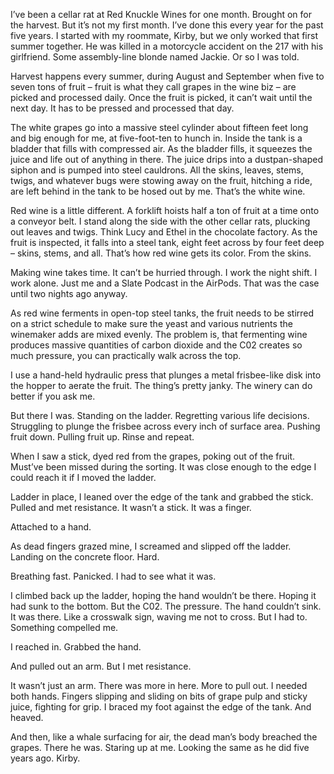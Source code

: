 I’ve been a cellar rat at Red Knuckle Wines for one month. Brought on for the harvest. But it’s not my first month. I’ve done this every year for the past five years. I started with my roommate, Kirby, but we only worked that first summer together. He was killed in a motorcycle accident on the 217 with his girlfriend. Some assembly-line blonde named Jackie. Or so I was told.

Harvest happens every summer, during August and September when five to seven tons of fruit – fruit is what they call grapes in the wine biz – are picked and processed daily. Once the fruit is picked, it can’t wait until the next day. It has to be pressed and processed that day. 

The white grapes go into a massive steel cylinder about fifteen feet long and big enough for me, at five-foot-ten to hunch in. Inside the tank is a bladder that fills with compressed air. As the bladder fills, it squeezes the juice and life out of anything in there. The juice drips into a dustpan-shaped siphon and is pumped into steel cauldrons. All the skins, leaves, stems, twigs, and whatever bugs were stowing away on the fruit, hitching a ride, are left behind in the tank to be hosed out by me. That’s the white wine. 

Red wine is a little different. A forklift hoists half a ton of fruit at a time onto a conveyor belt. I stand along the side with the other cellar rats, plucking out leaves and twigs. Think Lucy and Ethel in the chocolate factory. As the fruit is inspected, it falls into a steel tank, eight feet across by four feet deep – skins, stems, and all. That’s how red wine gets its color. From the skins. 

Making wine takes time. It can’t be hurried through. I work the night shift. I work alone. Just me and a Slate Podcast in the AirPods. That was the case until two nights ago anyway. 

As red wine ferments in open-top steel tanks, the fruit needs to be stirred on a strict schedule to make sure the yeast and various nutrients the winemaker adds are mixed evenly. The problem is, that fermenting wine produces massive quantities of carbon dioxide and the C02 creates so much pressure, you can practically walk across the top. 

I use a hand-held hydraulic press that plunges a metal frisbee-like disk into the hopper to aerate the fruit. The thing’s pretty janky. The winery can do better if you ask me. 

But there I was. Standing on the ladder. Regretting various life decisions. Struggling to plunge the frisbee across every inch of surface area. Pushing fruit down. Pulling fruit up. Rinse and repeat.

When I saw a stick, dyed red from the grapes, poking out of the fruit. Must’ve been missed during the sorting. It was close enough to the edge I could reach it if I moved the ladder. 

Ladder in place, I leaned over the edge of the tank and grabbed the stick. Pulled and met resistance. It wasn’t a stick. It was a finger. 

Attached to a hand.

As dead fingers grazed mine, I screamed and slipped off the ladder. Landing on the concrete floor. Hard.

Breathing fast. Panicked. I had to see what it was. 

I climbed back up the ladder, hoping the hand wouldn’t be there. Hoping it had sunk to the bottom. But the C02. The pressure. The hand couldn’t sink. It was there. Like a crosswalk sign, waving me not to cross. But I had to. Something compelled me. 

I reached in. Grabbed the hand. 

And pulled out an arm. But I met resistance.

It wasn’t just an arm. There was more in here. More to pull out. I needed both hands. Fingers slipping and sliding on bits of grape pulp and sticky juice, fighting for grip. I braced my foot against the edge of the tank. And heaved. 

And then, like a whale surfacing for air, the dead man’s body breached the grapes. There he was. Staring up at me. Looking the same as he did five years ago. Kirby.